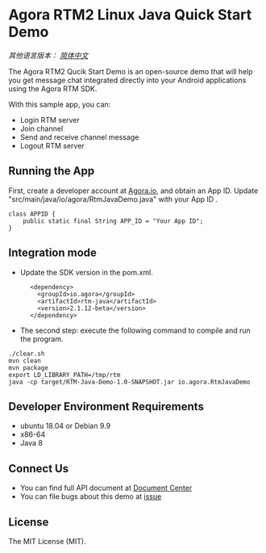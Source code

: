 # Agora RTM2 Linux Java Quick Start Demo

*其他语言版本： [简体中文](README.zh.md)*

The Agora RTM2 Qucik Start  Demo is an open-source demo that will help you get message chat integrated directly into your Android applications using the Agora RTM SDK.

With this sample app, you can:

- Login RTM server
- Join channel
- Send and receive channel message
- Logout RTM server

## Running the App

First, create a developer account at [Agora.io](https://dashboard.agora.io/signin/), and obtain an App ID.
Update "src/main/java/io/agora/RtmJavaDemo.java" with your App ID .

```
class APPID {
    public static final String APP_ID = "Your App ID";
}

```

## Integration mode

- Update the SDK version in the pom.xml.

```
      <dependency>                                                         
        <groupId>io.agora</groupId> 
        <artifactId>rtm-java</artifactId>                      
        <version>2.1.12-beta</version>                                                  
      </dependency>
```

- The second step: execute the following command to compile and run the program.

```
./clear.sh 
mvn clean
mvn package
export LD_LIBRARY_PATH=/tmp/rtm
java -cp target/RTM-Java-Demo-1.0-SNAPSHOT.jar io.agora.RtmJavaDemo
```

## Developer Environment Requirements

- ubuntu 18.04 or Debian 9.9
- x86-64
- Java 8

## Connect Us

- You can find full API document at [Document Center](https://docs.agora.io/en/)
- You can file bugs about this demo at [issue](https://github.com/AgoraIO/RTM2/issues)

## License

The MIT License (MIT).